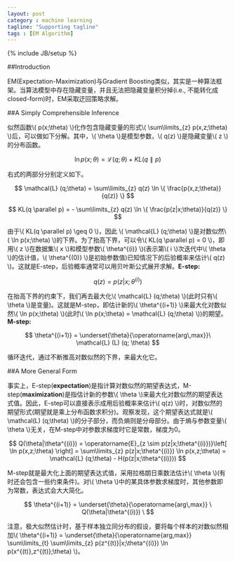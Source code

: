 ```yaml
---
layout: post
category : machine learning
tagline: "Supporting tagline"
tags : [EM Algorithm]
---
```

{% include JB/setup %}

##Introduction

EM(Expectation-Maximization)与Gradient Boosting类似，其实是一种算法框架。当算法模型中存在隐藏变量，并且无法把隐藏变量积分掉(i.e., 不能转化成closed-form)时，EM采取迂回策略求解。

##A Simply Comprehensible Inference

似然函数\\( p(x;\theta) \\)化作包含隐藏变量的形式\\( \sum\limits_{z} p(x,z;\theta) \\)后，可以做如下分解。其中，\\( \theta \\)是模型参数，\\( q(z) \\)是隐藏变量\\( z \\)的分布函数。

$$
\ln p(x;\theta) = \mathcal{L}(q;\theta) + KL(q \parallel p)
$$

右式的两部分分别定义如下。

$$
\mathcal{L} (q;\theta) = \sum\limits_{z} q(z) \ln \{ \frac{p(x,z;\theta)}{q(z)} \}
$$

$$
KL(q \parallel p) = - \sum\limits_{z} q(z) \ln \{ \frac{p(z|x;\theta)}{q(z)} \}
$$

由于\\( KL(q \parallel p) \geq 0 \\)，因此 \\( \mathcal{L} (q;\theta) \\)是对数似然\\( \ln p(x;\theta) \\)的下界。为了抬高下界，可以令\\( KL(q \parallel p) = 0 \\)，即用\\( z \\)在数据集\\( x \\)和模型参数\\( \theta^{(i)} \\)(表示第\\( i \\)次迭代中\\( \theta \\)的估计值，\\( \theta^{(0)} \\)是初始参数值)已知情况下的后验概率来估计\\( q(z) \\)。这就是E-step，后验概率通常可以用贝叶斯公式展开求解。**E-step:**

$$
q(z) = p(z|x; \theta^{(i)})
$$

在抬高下界的约束下，我们再去最大化\\( \mathcal{L} (q;\theta) \\)(此时只有\\( \theta \\)是变量)。这就是M-step，即估计新的\\( \theta^{(i+1)} \\)来最大化对数似然\\( \ln p(x;\theta) \\)(此时\\( \ln p(x;\theta) = \mathcal{L} (q;\theta) \\))的期望。**M-step:**

$$
\theta^{(i+1)} = \underset{\theta}{\operatorname{arg\,max}}\ \mathcal{L} (L) (q; \theta)
$$

循环迭代，通过不断推高对数似然的下界，来最大化它。

##A More General Form

事实上，E-step(**expectation**)是指计算对数似然的期望表达式，M-step(**maximization**)是指估计新的参数\\( \theta \\)来最大化对数似然的期望表达式值。因此，E-step可以直接表示成用后验概率来估计\\( q(z) \\)时，对数似然的期望形式(期望就是乘上分布函数求积分)。观察发现，这个期望表达式就是\\( \mathcal(L) (q;\theta) \\)的分子部分，而负熵则是分母部分。由于熵与参数变量\\( \theta \\)无关，在M-step中对参数求梯度时它是常数，梯度为0。

$$
Q(\theta|\theta^{(i)}) = \operatorname{E}_{z \sim p(z|x;\theta^{(i)})}\left[ \ln p(x,z;\theta)  \right] = \sum\limits_{z} p(z|x;\theta^{(i)}) \ln p(x,z;\theta) = \mathcal{L} (q;\theta) - H(p(z|x;\theta^{(i)}))
$$

M-step就是最大化上面的期望表达式值，采用拉格朗日乘数法估计\\( \theta \\)(有时还会包含一些约束条件)。对\\( \theta \\)中的某具体参数求梯度时，其他参数即为常数，表达式会大大简化。

$$
\theta^{(i+1)} = \underset{\theta}{\operatorname{arg\,max}} \ Q(\theta|\theta^{(i)}) \
$$

注意，极大似然估计时，基于样本独立同分布的假设，要将每个样本的对数似然相加\\( \theta^{(i+1)} = \underset{\theta}{\operatorname{arg\,max}} \sum\limits_{t} \sum\limits_{z} p(z^{(t)}|x;\theta^{(i)}) \ln p(x^{(t)},z^{(t)};\theta) \\)。

